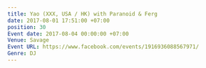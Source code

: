 ```yaml
---
title: Yao (XXX, USA / HK) with Paranoid & Ferg
date: 2017-08-01 17:51:00 +07:00
position: 30
Event date: 2017-08-04 00:00:00 +07:00
Venue: Savage
Event URL: https://www.facebook.com/events/1916936088567971/
Genre: DJ
---
```


